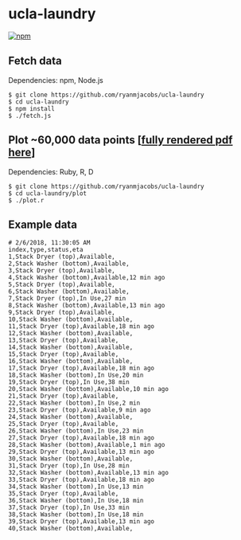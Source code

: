 # ucla-laundry
[![npm](https://img.shields.io/npm/v/ucla-laundry.svg)](https://www.npmjs.com/package/ucla-laundry)

## Fetch data
Dependencies: npm, Node.js
```shell
$ git clone https://github.com/ryanmjacobs/ucla-laundry
$ cd ucla-laundry
$ npm install
$ ./fetch.js
```

## Plot ~60,000 data points [[fully rendered pdf here](https://github.com/ryanmjacobs/ucla-laundry/blob/master/plot/may_29_2018.pdf)]
Dependencies: Ruby, R, D
```shell
$ git clone https://github.com/ryanmjacobs/ucla-laundry
$ cd ucla-laundry/plot
$ ./plot.r
```

## Example data
```
# 2/6/2018, 11:30:05 AM
index,type,status,eta
1,Stack Dryer (top),Available,
2,Stack Washer (bottom),Available,
3,Stack Dryer (top),Available,
4,Stack Washer (bottom),Available,12 min ago
5,Stack Dryer (top),Available,
6,Stack Washer (bottom),Available,
7,Stack Dryer (top),In Use,27 min
8,Stack Washer (bottom),Available,13 min ago
9,Stack Dryer (top),Available,
10,Stack Washer (bottom),Available,
11,Stack Dryer (top),Available,18 min ago
12,Stack Washer (bottom),Available,
13,Stack Dryer (top),Available,
14,Stack Washer (bottom),Available,
15,Stack Dryer (top),Available,
16,Stack Washer (bottom),Available,
17,Stack Dryer (top),Available,18 min ago
18,Stack Washer (bottom),In Use,20 min
19,Stack Dryer (top),In Use,38 min
20,Stack Washer (bottom),Available,10 min ago
21,Stack Dryer (top),Available,
22,Stack Washer (bottom),In Use,2 min
23,Stack Dryer (top),Available,9 min ago
24,Stack Washer (bottom),Available,
25,Stack Dryer (top),Available,
26,Stack Washer (bottom),In Use,23 min
27,Stack Dryer (top),Available,18 min ago
28,Stack Washer (bottom),Available,1 min ago
29,Stack Dryer (top),Available,13 min ago
30,Stack Washer (bottom),Available,
31,Stack Dryer (top),In Use,28 min
32,Stack Washer (bottom),Available,13 min ago
33,Stack Dryer (top),Available,18 min ago
34,Stack Washer (bottom),In Use,13 min
35,Stack Dryer (top),Available,
36,Stack Washer (bottom),In Use,18 min
37,Stack Dryer (top),In Use,33 min
38,Stack Washer (bottom),In Use,18 min
39,Stack Dryer (top),Available,13 min ago
40,Stack Washer (bottom),Available,
```
